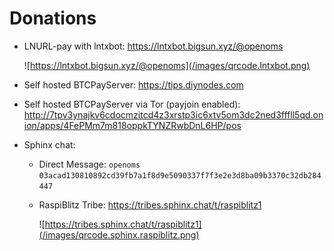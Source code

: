 # Donations

* LNURL-pay with lntxbot: <https://lntxbot.bigsun.xyz/@openoms>

    ![https://lntxbot.bigsun.xyz/@openoms](/images/qrcode.lntxbot.png)

* Self hosted BTCPayServer: <https://tips.diynodes.com>

* Self hosted BTCPayServer via Tor (payjoin enabled): <http://7tpv3ynajkv6cdocmzitcd4z3xrstp3ic6xtv5om3dc2ned3fffll5qd.onion/apps/4FePMm7m818oppkTYNZRwbDnL6HP/pos>

* Sphinx chat: 
    * Direct Message: `openoms`  `03acad130810892cd39fb7a1f8d9e5090337f7f3e2e3d8ba09b3370c32db284447`
    * RaspiBlitz Tribe: <https://tribes.sphinx.chat/t/raspiblitz1>

        ![https://tribes.sphinx.chat/t/raspiblitz1](/images/qrcode.sphinx.raspiblitz.png)
